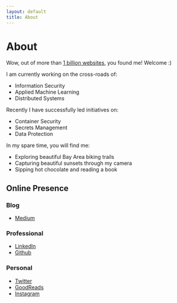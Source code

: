 ```yaml
---
layout: default
title: About
---
```


# [](#header-1)About

Wow, out of more than [1 billion websites](http://www.internetlivestats.com/watch/websites/), you found me! Welcome :)

I am currently working on the cross-roads of:
- Information Security
- Applied Machine Learning
- Distributed Systems

Recently I have successfully led initiatives on:
- Container Security
- Secrets Management 
- Data Protection

In my spare time, you will find me:
- Exploring beautiful Bay Area biking trails 
- Capturing beautiful sunsets through my camera
- Sipping hot chocolate and reading a book

## [](#header-2) Online Presence

### [](#header-3) Blog
* [Medium](https://medium.com/@pushkarjoglekar)

### [](#header-3)Professional 
* [LinkedIn](https://www.linkedin.com/in/pushkardj/)
* [Github](https://github.com/PushkarJ)

### [](#header-3)Personal 
* [Twitter](https://twitter.com/PuDiJoglekar)
* [GoodReads](https://www.goodreads.com/user/show/62575989-pushkar-joglekar)
* [Instagram](https://www.instagram.com/pdjclicks/)

